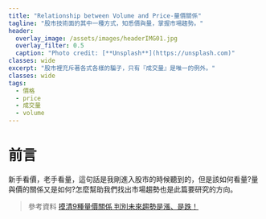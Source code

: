 ```yaml
---
title: "Relationship between Volume and Price-量價關係"
tagline: "股市技術面的其中一種方式，知悉價與量，掌握市場趨勢。"
header:
  overlay_image: /assets/images/headerIMG01.jpg
  overlay_filter: 0.5
  caption: "Photo credit: [**Unsplash**](https://unsplash.com)"
classes: wide
excerpt: "股市裡充斥著各式各樣的騙子，只有『成交量』是唯一的例外。"
classes: wide
tags:
  - 價格
  - price
  - 成交量
  - volume
---
```


# 前言

新手看價，老手看量，這句話是我剛進入股市的時候聽到的，但是該如何看量?量與價的關係又是如何?怎麼幫助我們找出市場趨勢也是此篇要研究的方向。


> 參考資料
>  [摸清9種量價關係 判別未來趨勢是漲、是跌！](https://www.wealth.com.tw/home/articles/20494)
<!--stackedit_data:
eyJoaXN0b3J5IjpbLTg0NzU3MTE1M119
-->